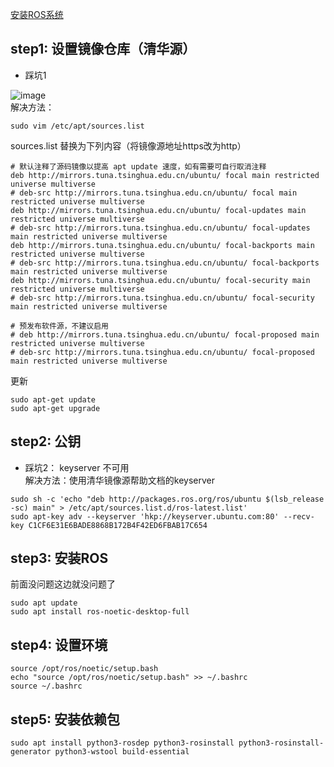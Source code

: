 [安装ROS系统](http://wiki.ros.org/noetic/Installation/Ubuntu)
## step1: 设置镜像仓库（清华源）

- 踩坑1  

![image](https://user-images.githubusercontent.com/82703975/142416900-cf6c2bc7-c51a-4e21-9b96-2233b4b81ba5.png)  
解决方法：
```
sudo vim /etc/apt/sources.list 
```
sources.list 替换为下列内容（将镜像源地址https改为http）
```
# 默认注释了源码镜像以提高 apt update 速度，如有需要可自行取消注释
deb http://mirrors.tuna.tsinghua.edu.cn/ubuntu/ focal main restricted universe multiverse
# deb-src http://mirrors.tuna.tsinghua.edu.cn/ubuntu/ focal main restricted universe multiverse
deb http://mirrors.tuna.tsinghua.edu.cn/ubuntu/ focal-updates main restricted universe multiverse
# deb-src http://mirrors.tuna.tsinghua.edu.cn/ubuntu/ focal-updates main restricted universe multiverse
deb http://mirrors.tuna.tsinghua.edu.cn/ubuntu/ focal-backports main restricted universe multiverse
# deb-src http://mirrors.tuna.tsinghua.edu.cn/ubuntu/ focal-backports main restricted universe multiverse
deb http://mirrors.tuna.tsinghua.edu.cn/ubuntu/ focal-security main restricted universe multiverse
# deb-src http://mirrors.tuna.tsinghua.edu.cn/ubuntu/ focal-security main restricted universe multiverse

# 预发布软件源，不建议启用
# deb http://mirrors.tuna.tsinghua.edu.cn/ubuntu/ focal-proposed main restricted universe multiverse
# deb-src http://mirrors.tuna.tsinghua.edu.cn/ubuntu/ focal-proposed main restricted universe multiverse
```
更新 
```
sudo apt-get update
sudo apt-get upgrade
```
## step2: 公钥
- 踩坑2： keyserver 不可用    
解决方法：使用清华镜像源帮助文档的keyserver
```
sudo sh -c 'echo "deb http://packages.ros.org/ros/ubuntu $(lsb_release -sc) main" > /etc/apt/sources.list.d/ros-latest.list'
sudo apt-key adv --keyserver 'hkp://keyserver.ubuntu.com:80' --recv-key C1CF6E31E6BADE8868B172B4F42ED6FBAB17C654
```
## step3: 安装ROS
前面没问题这边就没问题了
```
sudo apt update
sudo apt install ros-noetic-desktop-full
```
## step4: 设置环境
```
source /opt/ros/noetic/setup.bash
echo "source /opt/ros/noetic/setup.bash" >> ~/.bashrc
source ~/.bashrc
```
## step5: 安装依赖包
`sudo apt install python3-rosdep python3-rosinstall python3-rosinstall-generator python3-wstool build-essential`  

